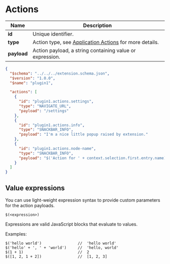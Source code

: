 ---
---

# Actions

| Name | Description |
| -- | -- |
| **id** | Unique identifier. |
| **type** | Action type, see [Application Actions](/extending/application-actions) for more details. |
| **payload** | Action payload, a string containing value or expression. |

```json
{
  "$schema": "../../../extension.schema.json",
  "$version": "1.0.0",
  "$name": "plugin1",

  "actions": [
    {
      "id": "plugin1.actions.settings",
      "type": "NAVIGATE_URL",
      "payload": "/settings"
    },
    {
      "id": "plugin1.actions.info",
      "type": "SNACKBAR_INFO",
      "payload": "I'm a nice little popup raised by extension."
    },
    {
      "id": "plugin1.actions.node-name",
      "type": "SNACKBAR_INFO",
      "payload": "$('Action for ' + context.selection.first.entry.name)"
    }
  ]
}
```

## Value expressions

You can use light-weight expression syntax to provide custom parameters for the action payloads.

```text
$(<expression>)
```

Expressions are valid JavaScript blocks that evaluate to values.

Examples:

```text
$('hello world')                //  'hello world'
$('hello' + ', ' + 'world')     //  'hello, world'
$(1 + 1)                        //  2
$([1, 2, 1 + 2])                //  [1, 2, 3]
```
